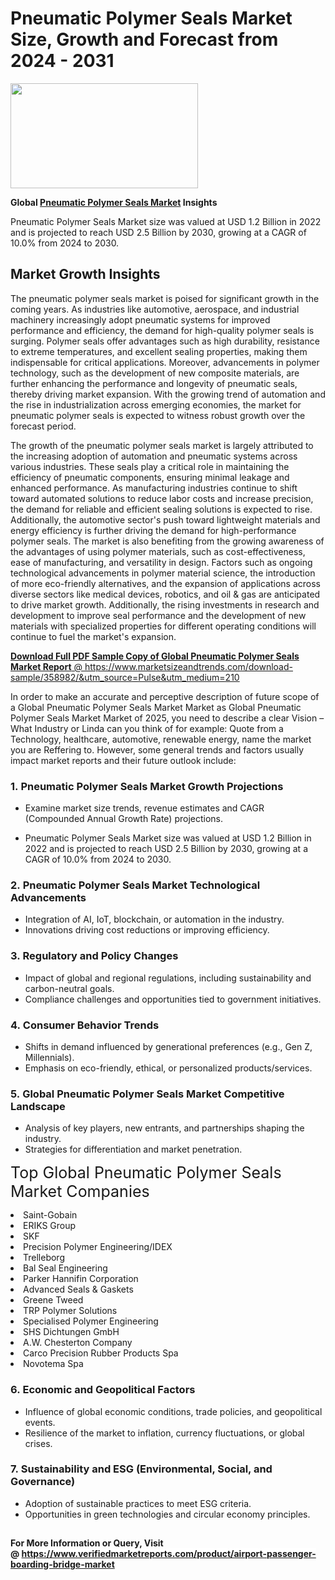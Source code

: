 <H1>Pneumatic Polymer Seals Market Size, Growth and Forecast from 2024 - 2031</H1><img class="aligncenter size-medium wp-image-584254" src="https://thirdeyenews.in/wp-content/uploads/2024/09/Global-Market-Research-300x168.jpeg" alt="" width="300" height="168" /><p><strong>Global&nbsp;<a href="https://www.marketsizeandtrends.com/download-sample/358982/&amp;utm_source=Pulse&amp;utm_medium=210">Pneumatic Polymer Seals Market</a> Insights</strong></p><p>Pneumatic Polymer Seals Market size was valued at USD 1.2 Billion in 2022 and is projected to reach USD 2.5 Billion by 2030, growing at a CAGR of 10.0% from 2024 to 2030.</p><p><h2>Market Growth Insights</h2> <p>The pneumatic polymer seals market is poised for significant growth in the coming years. As industries like automotive, aerospace, and industrial machinery increasingly adopt pneumatic systems for improved performance and efficiency, the demand for high-quality polymer seals is surging. Polymer seals offer advantages such as high durability, resistance to extreme temperatures, and excellent sealing properties, making them indispensable for critical applications. Moreover, advancements in polymer technology, such as the development of new composite materials, are further enhancing the performance and longevity of pneumatic seals, thereby driving market expansion. With the growing trend of automation and the rise in industrialization across emerging economies, the market for pneumatic polymer seals is expected to witness robust growth over the forecast period.</p> <p><a href="#"></a></p> <p>The growth of the pneumatic polymer seals market is largely attributed to the increasing adoption of automation and pneumatic systems across various industries. These seals play a critical role in maintaining the efficiency of pneumatic components, ensuring minimal leakage and enhanced performance. As manufacturing industries continue to shift toward automated solutions to reduce labor costs and increase precision, the demand for reliable and efficient sealing solutions is expected to rise. Additionally, the automotive sector's push toward lightweight materials and energy efficiency is further driving the demand for high-performance polymer seals. The market is also benefiting from the growing awareness of the advantages of using polymer materials, such as cost-effectiveness, ease of manufacturing, and versatility in design. Factors such as ongoing technological advancements in polymer material science, the introduction of more eco-friendly alternatives, and the expansion of applications across diverse sectors like medical devices, robotics, and oil & gas are anticipated to drive market growth. Additionally, the rising investments in research and development to improve seal performance and the development of new materials with specialized properties for different operating conditions will continue to fuel the market's expansion.</p> <p><a href="#"></p><p><span class=""><strong>Download Full PDF Sample Copy of Global Pneumatic Polymer Seals Market Report</strong> @ <a href="https://www.marketsizeandtrends.com/download-sample/358982/&amp;utm_source=Pulse&amp;utm_medium=210" target="_blank">https://www.marketsizeandtrends.com/download-sample/358982/&amp;utm_source=Pulse&amp;utm_medium=210</a></span></p><p>In order to make an accurate and perceptive description of future scope of a Global&nbsp;Pneumatic Polymer Seals Market Market as Global&nbsp;Pneumatic Polymer Seals Market Market of 2025, you need to describe a clear Vision &ndash; What Industry or Linda can you think of for example: Quote from a Technology, healthcare, automotive, renewable energy, name the market you are Reffering to. However, some general trends and factors usually impact market reports and their future outlook include:</p><h3>1.&nbsp;<strong>Pneumatic Polymer Seals Market Growth Projections</strong></h3><ul><li>Examine market size trends, revenue estimates and CAGR (Compounded Annual Growth Rate) projections.</li><li><p>Pneumatic Polymer Seals Market size was valued at USD 1.2 Billion in 2022 and is projected to reach USD 2.5 Billion by 2030, growing at a CAGR of 10.0% from 2024 to 2030.</p></li></ul><h3>2.&nbsp;<strong>Pneumatic Polymer Seals Market Technological Advancements</strong></h3><ul><li>Integration of AI, IoT, blockchain, or automation in the industry.</li><li>Innovations driving cost reductions or improving efficiency.</li></ul><h3>3.&nbsp;<strong>Regulatory and Policy Changes</strong></h3><ul><li>Impact of global and regional regulations, including sustainability and carbon-neutral goals.</li><li>Compliance challenges and opportunities tied to government initiatives.</li></ul><h3>4.&nbsp;<strong>Consumer Behavior Trends</strong></h3><ul><li>Shifts in demand influenced by generational preferences (e.g., Gen Z, Millennials).</li><li>Emphasis on eco-friendly, ethical, or personalized products/services.</li></ul><h3>5.&nbsp;<strong>Global Pneumatic Polymer Seals Market Competitive Landscape</strong></h3><ul><li>Analysis of key players, new entrants, and partnerships shaping the industry.</li><li>Strategies for differentiation and market penetration.</li></ul><p data-pm-slice="1 1 []"><span style="color: inherit; font-family: inherit; font-size: 25px;">Top Global Pneumatic Polymer Seals Market Companies</span></p><div class="" data-test-id=""><p><li>Saint-Gobain</li><li> ERIKS Group</li><li> SKF</li><li> Precision Polymer Engineering/IDEX</li><li> Trelleborg</li><li> Bal Seal Engineering</li><li> Parker Hannifin Corporation</li><li> Advanced Seals & Gaskets</li><li> Greene Tweed</li><li> TRP Polymer Solutions</li><li> Specialised Polymer Engineering</li><li> SHS Dichtungen GmbH</li><li> A.W. Chesterton Company</li><li> Carco Precision Rubber Products Spa</li><li> Novotema Spa</li></p></div><h3>6.&nbsp;<strong>Economic and Geopolitical Factors</strong></h3><ul><li>Influence of global economic conditions, trade policies, and geopolitical events.</li><li>Resilience of the market to inflation, currency fluctuations, or global crises.</li></ul><h3>7.&nbsp;<strong>Sustainability and ESG (Environmental, Social, and Governance)</strong></h3><ul><li>Adoption of sustainable practices to meet ESG criteria.</li><li>Opportunities in green technologies and circular economy principles.</li></ul><h2><strong style="font-size: 14px;">For More Information or Query, Visit @&nbsp;</strong><a style="background-color: #ffffff; font-size: 14px;" href="https://www.marketsizeandtrends.com/report/pneumatic-polymer-seals-market/" target="_blank">https://www.verifiedmarketreports.com/product/airport-passenger-boarding-bridge-market</a></h2>
